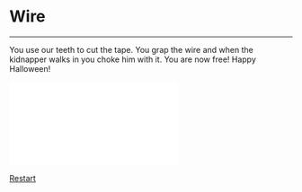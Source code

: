 # Wire
---

You use our teeth to cut the tape. You grap the wire and when the kidnapper walks in you choke him with it. You are now free! Happy Halloween!

![wire](wire.md)

[Restart](../Start.md)